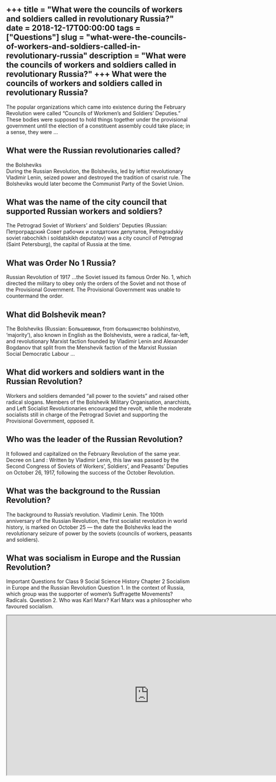 +++
title = "What were the councils of workers and soldiers called in revolutionary Russia?"
date = 2018-12-17T00:00:00
tags = ["Questions"]
slug = "what-were-the-councils-of-workers-and-soldiers-called-in-revolutionary-russia"
description = "What were the councils of workers and soldiers called in revolutionary Russia?"
+++
What were the councils of workers and soldiers called in revolutionary Russia?
------------------------------------------------------------------------------

The popular organizations which came into existence during the February Revolution were called “Councils of Workmen’s and Soldiers’ Deputies.” These bodies were supposed to hold things together under the provisional government until the election of a constituent assembly could take place; in a sense, they were …

What were the Russian revolutionaries called?
---------------------------------------------

the Bolsheviks  
During the Russian Revolution, the Bolsheviks, led by leftist revolutionary Vladimir Lenin, seized power and destroyed the tradition of csarist rule. The Bolsheviks would later become the Communist Party of the Soviet Union.

What was the name of the city council that supported Russian workers and soldiers?
----------------------------------------------------------------------------------

The Petrograd Soviet of Workers’ and Soldiers’ Deputies (Russian: Петроградский Совет рабочих и солдатских депутатов, Petrogradskiy soviet rabochikh i soldatskikh deputatov) was a city council of Petrograd (Saint Petersburg), the capital of Russia at the time.

What was Order No 1 Russia?
---------------------------

Russian Revolution of 1917 …the Soviet issued its famous Order No. 1, which directed the military to obey only the orders of the Soviet and not those of the Provisional Government. The Provisional Government was unable to countermand the order.

What did Bolshevik mean?
------------------------

The Bolsheviks (Russian: Большевики, from большинство bolshinstvo, ‘majority’), also known in English as the Bolshevists, were a radical, far-left, and revolutionary Marxist faction founded by Vladimir Lenin and Alexander Bogdanov that split from the Menshevik faction of the Marxist Russian Social Democratic Labour …

What did workers and soldiers want in the Russian Revolution?
-------------------------------------------------------------

Workers and soldiers demanded “all power to the soviets” and raised other radical slogans. Members of the Bolshevik Military Organisation, anarchists, and Left Socialist Revolutionaries encouraged the revolt, while the moderate socialists still in charge of the Petrograd Soviet and supporting the Provisional Government, opposed it.

Who was the leader of the Russian Revolution?
---------------------------------------------

It followed and capitalized on the February Revolution of the same year. Decree on Land : Written by Vladimir Lenin, this law was passed by the Second Congress of Soviets of Workers’, Soldiers’, and Peasants’ Deputies on October 26, 1917, following the success of the October Revolution.

What was the background to the Russian Revolution?
--------------------------------------------------

The background to Russia’s revolution. Vladimir Lenin. The 100th anniversary of the Russian Revolution, the first socialist revolution in world history, is marked on October 25 — the date the Bolsheviks lead the revolutionary seizure of power by the soviets (councils of workers, peasants and soldiers).

What was socialism in Europe and the Russian Revolution?
--------------------------------------------------------

Important Questions for Class 9 Social Science History Chapter 2 Socialism in Europe and the Russian Revolution Question 1. In the context of Russia, which group was the supporter of women’s Suffragette Movements? Radicals. Question 2. Who was Karl Marx? Karl Marx was a philosopher who favoured socialism.

<iframe allow="accelerometer; autoplay; clipboard-write; encrypted-media; gyroscope; picture-in-picture" allowfullscreen="" class="__youtube_prefs__  epyt-is-override  no-lazyload" data-no-lazy="1" data-origheight="433" data-origwidth="770" data-skipgform_ajax_framebjll="" height="433" id="_ytid_48067" loading="lazy" src="https://www.youtube.com/embed/Cqbleas1mmo?enablejsapi=1&autoplay=0&cc_load_policy=0&cc_lang_pref=&iv_load_policy=1&loop=0&modestbranding=0&rel=1&fs=1&playsinline=0&autohide=2&theme=dark&color=red&controls=1&" title="YouTube player" width="770"></iframe>
